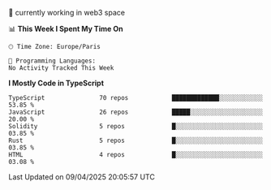 🔭 currently working in web3 space

<!--START_SECTION:waka-->
📊 **This Week I Spent My Time On** 

```text
🕑︎ Time Zone: Europe/Paris

💬 Programming Languages: 
No Activity Tracked This Week
```

**I Mostly Code in TypeScript** 

```text
TypeScript               70 repos            █████████████░░░░░░░░░░░░   53.85 % 
JavaScript               26 repos            █████░░░░░░░░░░░░░░░░░░░░   20.00 % 
Solidity                 5 repos             █░░░░░░░░░░░░░░░░░░░░░░░░   03.85 % 
Rust                     5 repos             █░░░░░░░░░░░░░░░░░░░░░░░░   03.85 % 
HTML                     4 repos             █░░░░░░░░░░░░░░░░░░░░░░░░   03.08 % 
```




 Last Updated on 09/04/2025 20:05:57 UTC
<!--END_SECTION:waka-->
